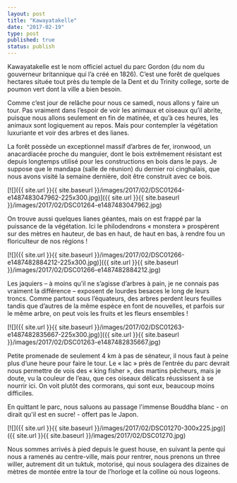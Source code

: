 ```yaml
---
layout: post
title: "Kawayatakelle"
date: "2017-02-19"
type: post
published: true
status: publish
---
```


Kawayatakelle est le nom officiel actuel du parc Gordon (du nom du gouverneur britannique qui l’a créé en 1826). C’est une forêt de quelques hectares située tout près du temple de la Dent et du Trinity college, sorte de poumon vert dont la ville a bien besoin.

Comme c’est jour de relâche pour nous ce samedi, nous allons y faire un tour. Pas vraiment dans l’espoir de voir les animaux et oiseaux qu’il abrite, puisque nous allons seulement en fin de matinée, et qu’à ces heures, les animaux sont logiquement au repos. Mais pour contempler la végétation luxuriante et voir des arbres et des lianes.

La forêt possède un exceptionnel massif d’arbres de fer, ironwood, un anacardiacée proche du manguier, dont le bois extrêmement résistant est depuis longtemps utilisé pour les constructions en bois dans le pays. Je suppose que le mandapa (salle de réunion) du dernier roi cinghalais, que nous avons visité la semaine dernière, doit être construit avec ce bois.

[![]({{ site.url }}{{ site.baseurl }}/images/2017/02/DSC01264-e1487483047962-225x300.jpg)]({{ site.url }}{{ site.baseurl }}/images/2017/02/DSC01264-e1487483047962.jpg)

On trouve aussi quelques lianes géantes, mais on est frappé par la puissance de la végétation. Ici le philodendrons « monstera » prospèrent sur des mètres en hauteur, de bas en haut, de haut en bas, à rendre fou un floriculteur de nos régions !

[![]({{ site.url }}{{ site.baseurl }}/images/2017/02/DSC01266-e1487482884212-225x300.jpg)]({{ site.url }}{{ site.baseurl }}/images/2017/02/DSC01266-e1487482884212.jpg)

Les jaquiers – à moins qu’il ne s’agisse d’arbres à pain, je ne connais pas vraiment la différence – exposent de lourdes besaces le long de leurs troncs. Comme partout sous l’équateurs, des arbres perdent leurs feuilles tandis que d’autres de la même espèce en font de nouvelles, et parfois sur le même arbre, on peut vois les fruits et les fleurs ensembles !

[![]({{ site.url }}{{ site.baseurl }}/images/2017/02/DSC01263-e1487482835667-225x300.jpg)]({{ site.url }}{{ site.baseurl }}/images/2017/02/DSC01263-e1487482835667.jpg)

Petite promenade de seulement 4 km à pas de sénateur, il nous faut à peine plus d’une heure pour faire le tour. Le « lac » près de l’entrée du parc devrait nous permettre de vois des « king fisher », des martins pêcheurs, mais je doute, vu la couleur de l’eau, que ces oiseaux délicats réussissent à se nourrir ici. On voit plutôt des cormorans, qui sont eux, beaucoup moins difficiles.

En quittant le parc, nous saluons au passage l'immense Bouddha blanc - on dirait qu'il est en sucre! - offert pas le Japon.

[![]({{ site.url }}{{ site.baseurl }}/images/2017/02/DSC01270-300x225.jpg)]({{ site.url }}{{ site.baseurl }}/images/2017/02/DSC01270.jpg)

Nous sommes arrivés à pied depuis le guest house, en suivant la pente qui nous a ramenés au centre-ville, mais pour rentrer, nous prenons un three willer, autrement dit un tuktuk, motorisé, qui nous soulagera des dizaines de mètres de montée entre la tour de l’horloge et la colline où nous logeons.
